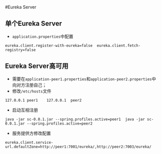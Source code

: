 #Eureka Server

## 单个Eureka Server
*  `application.properties`中配置

 `
 eureka.client.register-with-eureka=false 
 eureka.client.fetch-registry=false
 `
## Eureka Server高可用
 *  需要在`application-peer1.properties`和`application-peer2.properties`中向对方注册自己；
 *  修改`/etc/hosts`文件
 
 `
 127.0.0.1 peer1    127.0.0.1  peer2
 `
 * 启动互相注册
 
 `java -jar sc-0.0.1.jar --spring.profiles.active=peer1  java -jar sc-0.0.1.jar --spring.profiles.active=peer2
 `
 * 服务提供方修改配置
 
 `eureka.client.service-url.defaultZone=http://peer1:7001/eureka/,http://peer2:7003/eureka/`
